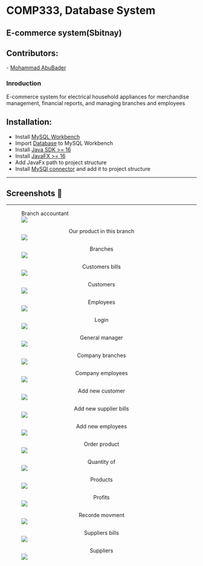 <h1 style="color=blue;">COMP333, Database System</h1>

<h2> E-commerce system(Sbitnay) </h2>
<h2> Contributors:</h2>
  - <a href="https://github.com/Mohammad-M-AbuBader">Mohammad AbuBader</a>
<h3>Inroduction</h3>
<p>E-commerce system for electrical household appliances for merchandise management, financial reports, and managing branches and employees</p>

## Installation:
  - Install <a href="https://dev.mysql.com/downloads/windows/installer/8.0.html"> MySQL Workbench</a>
  - Import <a href="https://developer.android.com/](https://github.com/AmeerEleyan/Database-Project-Sbitany/tree/master/DataBase/SbitanySQL)">Database</a> to MySQL      Workbench
  - Install <a href="https://download.oracle.com/java/19/latest/jdk-19_windows-x64_bin.exe">Java SDK >= 16</a>
  - Install <a href="https://gluonhq.com/products/javafx/">JavaFX >= 16</a>
  - Add JavaFx path to project structure
  - Install <a href="https://github.com/AmeerEleyan/Database-Project-Sbitany/tree/master/mysql-connector-java-8.0.28">MySQl connector</a> and add it to project structure

----------------------------------------------------------
## Screenshots 📸
----------------------------------------------------------

<figure>
   <figcaption style=" text-align: center">Branch accountant</figcaption>
  <img src="https://raw.githubusercontent.com/AmeerEleyan/Database-Project-Sbitany/master/Screnshote's/accountent.PNG" width="auto" height="auto"> 
</figure>
<figure>
   <figcaption style=" text-align: center">Our product in this branch</figcaption>
  <img src="https://raw.githubusercontent.com/AmeerEleyan/Database-Project-Sbitany/master/Screnshote's/branch%20product.PNG" width="auto" height="auto"> 
</figure>
<figure>
   <figcaption style=" text-align: center">Branches</figcaption>
  <img src="https://raw.githubusercontent.com/AmeerEleyan/Database-Project-Sbitany/master/Screnshote's/branches.PNG" width="auto" height="auto"> 
</figure>
<figure>
   <figcaption style=" text-align: center">Customers bills</figcaption>
  <img src="https://raw.githubusercontent.com/AmeerEleyan/Database-Project-Sbitany/master/Screnshote's/customers%20biils.PNG" width="auto" height="auto"> 
</figure>
<figure>
   <figcaption style=" text-align: center">Customers</figcaption>
  <img src="https://raw.githubusercontent.com/AmeerEleyan/Database-Project-Sbitany/master/Screnshote's/customers.PNG" width="auto" height="auto"> 
</figure>

<figure>
   <figcaption style=" text-align: center">Employees</figcaption>
  <img src="https://raw.githubusercontent.com/AmeerEleyan/Database-Project-Sbitany/master/Screnshote's/employees.PNG" width="auto" height="auto"> 
</figure>

<figure>
   <figcaption style=" text-align: center">Login</figcaption>
  <img src="https://raw.githubusercontent.com/AmeerEleyan/Database-Project-Sbitany/master/Screnshote's/login.PNG" width="auto" height="auto"> 
</figure>
<figure>
   <figcaption style=" text-align: center">General manager</figcaption>
  <img src="https://raw.githubusercontent.com/AmeerEleyan/Database-Project-Sbitany/master/Screnshote's/manage.PNG" width="auto" height="auto"> 
</figure>

<figure>
   <figcaption style=" text-align: center">Company branches</figcaption>
  <img src="https://raw.githubusercontent.com/AmeerEleyan/Database-Project-Sbitany/master/Screnshote's/manageBranches.PNG" width="auto" height="auto"> 
</figure>
<figure>
   <figcaption style=" text-align: center">Company employees</figcaption>
  <img src="https://raw.githubusercontent.com/AmeerEleyan/Database-Project-Sbitany/master/Screnshote's/manageEmployee.PNG" width="auto" height="auto"> 
</figure>
<figure>
   <figcaption style=" text-align: center">Add new customer</figcaption>
  <img src="https://raw.githubusercontent.com/AmeerEleyan/Database-Project-Sbitany/master/Screnshote's/new%20customers.PNG" width="auto" height="auto"> 
</figure>
<figure>
   <figcaption style=" text-align: center">Add new supplier bills</figcaption>
  <img src="https://raw.githubusercontent.com/AmeerEleyan/Database-Project-Sbitany/master/Screnshote's/new%20supplier%20bill.PNG" width="auto" height="auto"> 
</figure>
<figure>
   <figcaption style=" text-align: center">Add new employees</figcaption>
  <img src="https://raw.githubusercontent.com/AmeerEleyan/Database-Project-Sbitany/master/Screnshote's/newEmployee.PNG" width="auto" height="auto"> 
</figure>
<figure>
   <figcaption style=" text-align: center">Order product</figcaption>
  <img src="https://raw.githubusercontent.com/AmeerEleyan/Database-Project-Sbitany/master/Screnshote's/order.PNG" width="auto" height="auto"> 
</figure>
<figure>
   <figcaption style=" text-align: center">Quantity of</figcaption>
  <img src="https://raw.githubusercontent.com/AmeerEleyan/Database-Project-Sbitany/master/Screnshote's/product%20quantity.PNG" width="auto" height="auto"> 
</figure>
<figure>
   <figcaption style=" text-align: center">Products</figcaption>
  <img src="https://raw.githubusercontent.com/AmeerEleyan/Database-Project-Sbitany/master/Screnshote's/products.PNG" width="auto" height="auto"> 
</figure>

<figure>
   <figcaption style=" text-align: center">Profits</figcaption>
  <img src="https://raw.githubusercontent.com/AmeerEleyan/Database-Project-Sbitany/master/Screnshote's/profits.PNG" width="auto" height="auto"> 
</figure>
<figure>
   <figcaption style=" text-align: center">Recorde movment</figcaption>
  <img src="https://raw.githubusercontent.com/AmeerEleyan/Database-Project-Sbitany/master/Screnshote's/recorde%20movment.PNG" width="auto" height="auto"> 
</figure>
<figure>
   <figcaption style=" text-align: center">Suppliers bills</figcaption>
  <img src="https://raw.githubusercontent.com/AmeerEleyan/Database-Project-Sbitany/master/Screnshote's/suppliers%20bills.PNG" width="auto" height="auto"> 
</figure>
<figure>
   <figcaption style=" text-align: center">Suppliers</figcaption>
  <img src="https://raw.githubusercontent.com/AmeerEleyan/Database-Project-Sbitany/master/Screnshote's/suppliers.PNG" width="auto" height="auto"> 
</figure>

